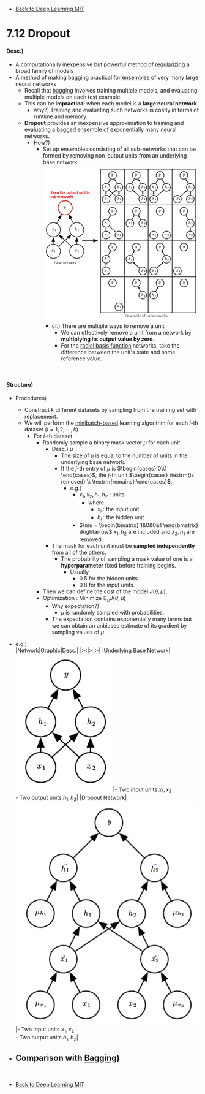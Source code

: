 * [Back to Deep Learning MIT](../../main.md)

# 7.12 Dropout

#### Desc.)
- A computationally inexpensive but powerful method of [regularizing](../01/note.md#concept-regularization-in-deep-learning) a broad family of models
- A method of making [bagging](../11/note.md#concept-bagging-bootstrap-aggregating) practical for [ensembles](../11/note.md#concept-model-averaging-strategy-ensemble-model) of very many large neural networks
  - Recall that [bagging](../11/note.md#concept-bagging-bootstrap-aggregating) involves training multiple models, and evaluating multiple models on each test example.
  - This can be **impractical** when each model is a **large neural network**.
    - why?) Training and evaluating such networks is costly in terms of runtime and memory.
  - **Dropout** provides an inexpensive approximation to training and evaluating a [bagged ensemble](../11/note.md#concept-bagging-bootstrap-aggregating) of exponentially many neural networks.
    - How?)
      - Set up ensembles consisting of all sub-networks that can be formed by removing non-output units from an underlying base network.   
        ![](images/001.png)
        - cf.) There are multiple ways to remove a unit
          - We can effectively remove a unit from a network by **multiplying its output value by zero**.
          - For the [radial basis function](../../ch05/07/note.md#eg-gaussian-kernel-radial-basis-function-rbf) networks, take the difference between the unit's state and some reference value.

<br>

#### Structure)
- Procedures)
  - Construct $`k`$ different datasets by sampling from the training set with replacement.
  - We will perform the [minibatch-based](../../ch05/09/note.md#59-stochastic-gradient-descent) learning algorithm for each $`i`$-th dataset  $`(i=1,2,\cdots,k)`$
    - For $`i`$-th dataset
      - Randomly sample a binary mask vector $`\mu`$ for each unit.
        - Desc.) $`\mu`$
          - The size of $`\mu`$ is equal to the number of units in the underlying base network.
          - If the $`j`$-th entry of $`\mu`$ is $`\begin{cases} 0\\1 \end{cases}`$, the $`j`$-th unit $`\begin{cases} \textrm{is removed} \\ \textrm{remains} \end{cases}`$.
            - e.g.)
              - $`x_1, x_2, h_1, h_2`$ : units
                - where
                  - $`x_i`$ : the input unit
                  - $`h_i`$ : the hidden unit
              - $`\mu = \begin{bmatrix} 1&0&0&1 \end{bmatrix} \Rightarrow`$ $`x_1, h_2`$ are included and $`x_2, h_1`$ are removed.
        - The mask for each unit must be **sampled independently** from all of the others.
          - The probability of sampling a mask value of one is a **hyperparameter** fixed before training begins.
            - Usually, 
              - $`0.5`$ for the hidden units 
              - $`0.8`$ for the input units.
      - Then we can define the cost of the model $`J(\theta, \mu)`$.
      - Optimization : Minimize $`\mathbb{E}_\mu J(\theta, \mu)`$
        - Why expectation?)
          - $`\mu`$ is randomly sampled with probabilities.
        - The expectation contains exponentially many terms but we can obtain an unbiased estimate of its gradient by sampling values of $`\mu`$

- e.g.)    
  |Network|Graphic|Desc.|
  |:-:|:-|:-|
  |Underlying Base Network|<img src="images/002.png">|- Two input units $`x_1, x_2`$ <br> - Two output units $`h_1, h_2`$|
  |Dropout Network|<img src="images/003.png">|- Two input units $`x_1, x_2`$ <br> - Two output units $`h_1, h_2`$|

- Comparison with [Bagging](../11/note.md#concept-bagging-bootstrap-aggregating))
  - 









<br>

* [Back to Deep Learning MIT](../../main.md)